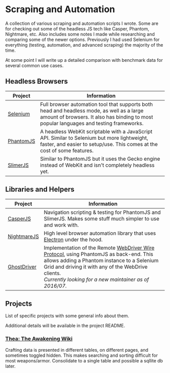 Scraping and Automation
======
A collection of various scraping and automation scripts I wrote.
Some are for checking out some of the headless JS tech like Casper, Phantom, Nightmare, etc.
Also includes some notes I made while researching and comparing some of the newer options. Previously I had used Selenium for everything (testing, automation, and advanced scraping) the majority of the time.

At some point I will write up a detailed comparison with benchmark data for several common use cases.


## Headless Browsers

Project | Information
--- | ---
 [Selenium](http://docs.seleniumhq.org/) | Full browser automation tool that supports both head and headless mode, as well as a large amount of browsers. It also has binding to most popular languages and testing frameworks.
 [PhantomJS](http://phantomjs.org/) | A headless WebKit scriptable with a JavaScript API. Similar to Selenium but more lightweight, faster, and easier to setup/use. This comes at the cost of some features.
 [SlimerJS](https://slimerjs.org/) | Similar to PhantomJS but it uses the Gecko engine instead of WebKit and isn't completely headless yet.


## Libraries and Helpers

Project | Information
--- | ---
[CasperJS](http://casperjs.org/)   |    Navigation scripting & testing for PhantomJS and SlimerJS. Makes some stuff much simpler to use and work with.
[NightmareJS](https://github.com/segmentio/nightmare)   |   High level browser automation library that uses [Electron](http://electron.atom.io/) under the hood.
[GhostDriver](https://github.com/detro/ghostdriver)   |   Implementation of the Remote [WebDriver Wire Protocol][1], using PhantomJS as back-end. This allows adding a Phantom instance to a Selenium Grid and driving it with any of the WebDrive clients.<br/>*Currently looking for a new maintainer as of 2016/07.*

[1]: https://w3c.github.io/webdriver/webdriver-spec.html


## Projects
List of specific projects with some general info about them.

Additional details will be available in the project README.

### [Thea: The Awakening Wiki](http://thea-the-awakening.wikia.com/)
Crafting data is presented in different tables, on different pages, and sometimes toggled hidden. This makes searching and sorting difficult for most weapons/armor. Consolidate to a single table and possible a sqllite db later.